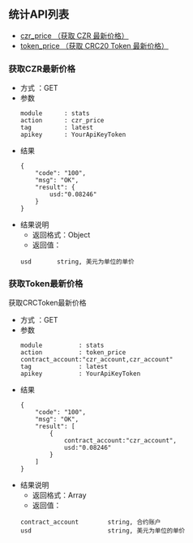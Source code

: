 
## 统计API列表
- [czr_price （获取 CZR 最新价格）](#获取CZR最新价格) 
- [token_price （获取 CRC20 Token 最新价格）](#获取Token最新价格)

### 获取CZR最新价格


- 方式 ：GET
- 参数
    ```
    module      : stats
    action      : czr_price
    tag         : latest
    apikey      : YourApiKeyToken
    ```
- 结果
    ```
    {
        "code": "100",
        "msg": "OK",
        "result": {
            usd:"0.08246"
        }
    }
    ```
- 结果说明
    - 返回格式：Object
    - 返回值：
    ```
    usd       string, 美元为单位的单价
    ```

### 获取Token最新价格

获取CRCToken最新价格

- 方式 ：GET
- 参数
    ```
    module          : stats
    action          : token_price
    contract_account:"czr_account,czr_account"
    tag             : latest
    apikey          : YourApiKeyToken
    ```
- 结果
    ```
    {
        "code": "100",
        "msg": "OK",
        "result": [
            {
                contract_account:"czr_account",
                usd:"0.08246"
            }
        ]
    }
    ```
- 结果说明
    - 返回格式：Array
    - 返回值：
    ```
    contract_account        string, 合约账户
    usd                     string, 美元为单位的单价
    ```

